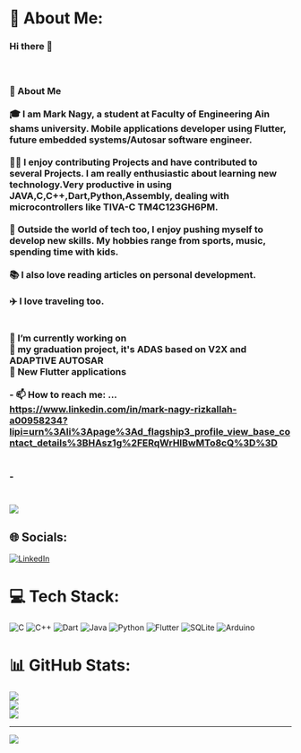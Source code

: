 # 💫 About Me:
### Hi there 👋<br><br><br><br>🚀 About Me<br><br>🎓 I am Mark Nagy, a student at Faculty of Engineering Ain shams university. Mobile applications developer using Flutter, future embedded systems/Autosar software engineer. <br><br>👨‍💻 I enjoy contributing Projects and have contributed to several Projects. I am really enthusiastic about learning new technology.Very productive in using JAVA,C,C++,Dart,Python,Assembly, dealing with microcontrollers like TIVA-C TM4C123GH6PM.<br><br>🎸 Outside the world of tech too, I enjoy pushing myself to develop new skills. My hobbies range from sports, music, spending time with kids.<br><br>📚 I also love reading articles on personal development. <br><br>✈️ I love traveling too.<br><br><br> 🔭 I’m currently working on <br>    🚗 my graduation project, it's ADAS based on V2X and ADAPTIVE AUTOSAR<br>    📱 New Flutter applications     <br><br>- 📫 How to reach me: ...<br>https://www.linkedin.com/in/mark-nagy-rizkallah-a00958234?lipi=urn%3Ali%3Apage%3Ad_flagship3_profile_view_base_contact_details%3BHAsz1g%2FERqWrHlBwMTo8cQ%3D%3D<br><br><br>- [](https://raw.githubusercontent.com/marknagy14/github-stats/master/generated/overview.svg#gh-dark-mode-only)<br><br><br>![](https://raw.githubusercontent.com/marknagy14/github-stats/master/generated/languages.svg#gh-dark-mode-only)<br>

## 🌐 Socials:
[![LinkedIn](https://img.shields.io/badge/LinkedIn-%230077B5.svg?logo=linkedin&logoColor=white)](https://linkedin.com/in/linkedin.com/in/mark-nagy-rizkallah-a00958234) 

# 💻 Tech Stack:
![C](https://img.shields.io/badge/c-%2300599C.svg?style=for-the-badge&logo=c&logoColor=white) ![C++](https://img.shields.io/badge/c++-%2300599C.svg?style=for-the-badge&logo=c%2B%2B&logoColor=white) ![Dart](https://img.shields.io/badge/dart-%230175C2.svg?style=for-the-badge&logo=dart&logoColor=white) ![Java](https://img.shields.io/badge/java-%23ED8B00.svg?style=for-the-badge&logo=java&logoColor=white) ![Python](https://img.shields.io/badge/python-3670A0?style=for-the-badge&logo=python&logoColor=ffdd54) ![Flutter](https://img.shields.io/badge/Flutter-%2302569B.svg?style=for-the-badge&logo=Flutter&logoColor=white) ![SQLite](https://img.shields.io/badge/sqlite-%2307405e.svg?style=for-the-badge&logo=sqlite&logoColor=white) ![Arduino](https://img.shields.io/badge/-Arduino-00979D?style=for-the-badge&logo=Arduino&logoColor=white)
# 📊 GitHub Stats:
![](https://github-readme-stats.vercel.app/api?username=marknagy14&theme=dark&hide_border=false&include_all_commits=true&count_private=true)<br/>
![](https://github-readme-streak-stats.herokuapp.com/?user=marknagy14&theme=dark&hide_border=false)<br/>
![](https://github-readme-stats.vercel.app/api/top-langs/?username=marknagy14&theme=dark&hide_border=false&include_all_commits=true&count_private=true&layout=compact)

---
[![](https://visitcount.itsvg.in/api?id=marknagy14&icon=0&color=0)](https://visitcount.itsvg.in)

<!-- Proudly created with GPRM ( https://gprm.itsvg.in ) -->
